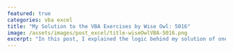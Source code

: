 ```yaml
---
featured: true
categories: vba excel
title: "My Solution to the VBA Exercises by Wise Owl: 5016"
image: /assets/images/post_excel/title-wiseOwlVBA-5016.png
excerpt: "In this post, I explained the logic behind my solution of one of the VBA exercises by Wise Owl."
---
```


